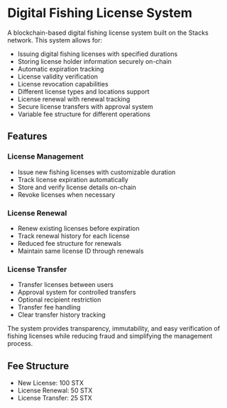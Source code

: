 # Digital Fishing License System

A blockchain-based digital fishing license system built on the Stacks network. This system allows for:

- Issuing digital fishing licenses with specified durations
- Storing license holder information securely on-chain
- Automatic expiration tracking
- License validity verification
- License revocation capabilities
- Different license types and locations support
- License renewal with renewal tracking
- Secure license transfers with approval system
- Variable fee structure for different operations

## Features

### License Management
- Issue new fishing licenses with customizable duration
- Track license expiration automatically
- Store and verify license details on-chain
- Revoke licenses when necessary

### License Renewal
- Renew existing licenses before expiration
- Track renewal history for each license
- Reduced fee structure for renewals
- Maintain same license ID through renewals

### License Transfer
- Transfer licenses between users
- Approval system for controlled transfers
- Optional recipient restriction
- Transfer fee handling
- Clear transfer history tracking

The system provides transparency, immutability, and easy verification of fishing licenses while reducing fraud and simplifying the management process.

## Fee Structure
- New License: 100 STX
- License Renewal: 50 STX
- License Transfer: 25 STX
